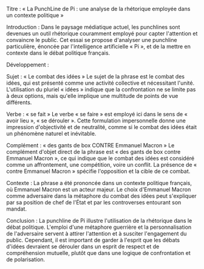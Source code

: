 Titre : « La PunchLine de Pi : une analyse de la rhétorique employée dans un contexte politique »

Introduction :
Dans le paysage médiatique actuel, les punchlines sont devenues un outil rhétorique couramment employé pour capter l'attention et convaincre le public. Cet essai se propose d'analyser une punchline particulière, énoncée par l'intelligence artificielle « Pi », et de la mettre en contexte dans le débat politique français.

Développement :

Sujet : « Le combat des idées »
Le sujet de la phrase est le combat des idées, qui est présenté comme une activité collective et nécessitant l'unité. L'utilisation du pluriel « idées » indique que la confrontation ne se limite pas à deux options, mais qu'elle implique une multitude de points de vue différents.

Verbe : « se fait »
Le verbe « se faire » est employé ici dans le sens de « avoir lieu », « se dérouler ». Cette formulation impersonnelle donne une impression d'objectivité et de neutralité, comme si le combat des idées était un phénomène naturel et inévitable.

Complément : « des gants de box CONTRE Emmanuel Macron »
Le complément d'objet direct de la phrase est « des gants de box contre Emmanuel Macron », ce qui indique que le combat des idées est considéré comme un affrontement, une compétition, voire un conflit. La présence de « contre Emmanuel Macron » spécifie l'opposition et la cible de ce combat.

Contexte :
La phrase a été prononcée dans un contexte politique français, où Emmanuel Macron est un acteur majeur. Le choix d'Emmanuel Macron comme adversaire dans la métaphore du combat des idées peut s'expliquer par sa position de chef de l'État et par les controverses entourant son mandat.

Conclusion :
La punchline de Pi illustre l'utilisation de la rhétorique dans le débat politique. L'emploi d'une métaphore guerrière et la personnalisation de l'adversaire servent à attirer l'attention et à susciter l'engagement du public. Cependant, il est important de garder à l'esprit que les débats d'idées devraient se dérouler dans un esprit de respect et de compréhension mutuelle, plutôt que dans une logique de confrontation et de polarisation.